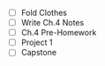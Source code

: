 - [ ] Fold Clothes
- [ ] Write Ch.4 Notes
- [ ] Ch.4 Pre-Homework
- [ ] Project 1 
- [ ] Capstone
<!--stackedit_data:
eyJoaXN0b3J5IjpbOTQ5NzEzNjAxXX0=
-->